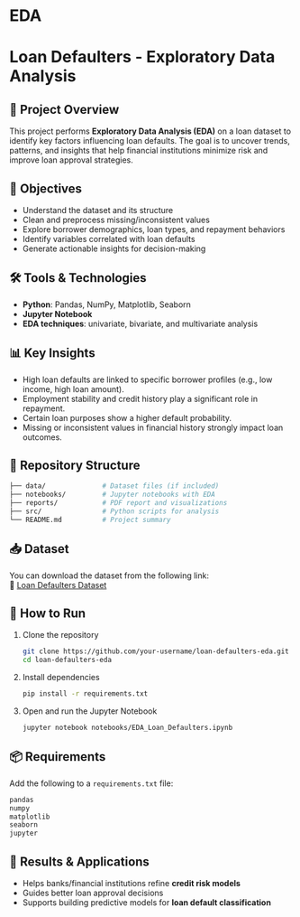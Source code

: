 # EDA

# Loan Defaulters - Exploratory Data Analysis  

## 📌 Project Overview  
This project performs **Exploratory Data Analysis (EDA)** on a loan dataset to identify key factors influencing loan defaults. The goal is to uncover trends, patterns, and insights that help financial institutions minimize risk and improve loan approval strategies.  

## 🎯 Objectives  
- Understand the dataset and its structure  
- Clean and preprocess missing/inconsistent values  
- Explore borrower demographics, loan types, and repayment behaviors  
- Identify variables correlated with loan defaults  
- Generate actionable insights for decision-making  

## 🛠️ Tools & Technologies  
- **Python**: Pandas, NumPy, Matplotlib, Seaborn  
- **Jupyter Notebook**  
- **EDA techniques**: univariate, bivariate, and multivariate analysis  

## 📊 Key Insights  
- High loan defaults are linked to specific borrower profiles (e.g., low income, high loan amount).  
- Employment stability and credit history play a significant role in repayment.  
- Certain loan purposes show a higher default probability.  
- Missing or inconsistent values in financial history strongly impact loan outcomes.  

## 📂 Repository Structure  
```bash
├── data/              # Dataset files (if included)
├── notebooks/         # Jupyter notebooks with EDA
├── reports/           # PDF report and visualizations
├── src/               # Python scripts for analysis
└── README.md          # Project summary
```

## 📥 Dataset  
You can download the dataset from the following link:  
🔗 [Loan Defaulters Dataset](https://drive.google.com/drive/folders/1x7Jbn9VoLeTS0rSZmkMgS_IOPG5_QUND?usp=sharing)  

## 🚀 How to Run  
1. Clone the repository  
   ```bash
   git clone https://github.com/your-username/loan-defaulters-eda.git
   cd loan-defaulters-eda
   ```
2. Install dependencies  
   ```bash
   pip install -r requirements.txt
   ```
3. Open and run the Jupyter Notebook  
   ```bash
   jupyter notebook notebooks/EDA_Loan_Defaulters.ipynb
   ```

## 📦 Requirements  
Add the following to a `requirements.txt` file:  
```txt
pandas
numpy
matplotlib
seaborn
jupyter
```

## 📌 Results & Applications  
- Helps banks/financial institutions refine **credit risk models**  
- Guides better loan approval decisions  
- Supports building predictive models for **loan default classification**  
